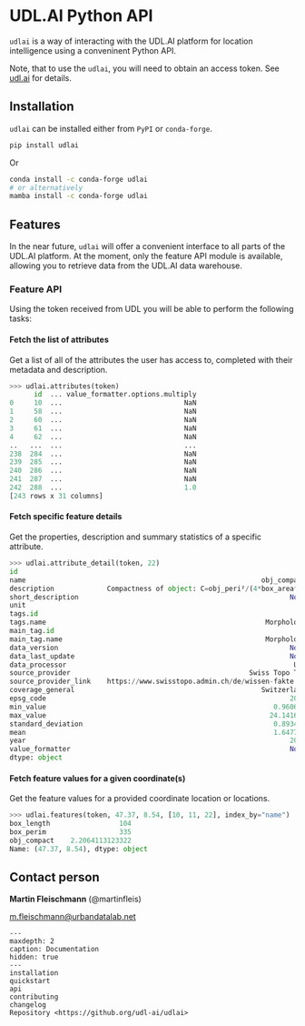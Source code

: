 # UDL.AI Python API

`udlai` is a way of interacting with the UDL.AI platform for location intelligence using a conveninent Python API.

Note, that to use the `udlai`, you will need to obtain an access token. See [udl.ai](https://udl.ai) for details.

## Installation

`udlai` can be installed either from `PyPI` or `conda-forge`.

```sh
pip install udlai
```

Or

```sh
conda install -c conda-forge udlai
# or alternatively
mamba install -c conda-forge udlai
```

## Features

In the near future, `udlai` will offer a convenient interface to all parts of the UDL.AI platform. At the moment, only the feature API module is available, allowing you to retrieve data from the UDL.AI data warehouse.

### Feature API

Using the token received from UDL you will be able to perform the following tasks:

#### Fetch the list of attributes

Get a list of all of the attributes the user has access to, completed with their metadata and description.

```py
>>> udlai.attributes(token)
      id  ... value_formatter.options.multiply
0     10  ...                              NaN
1     58  ...                              NaN
2     60  ...                              NaN
3     61  ...                              NaN
4     62  ...                              NaN
..   ...  ...                              ...
238  284  ...                              NaN
239  285  ...                              NaN
240  286  ...                              NaN
241  287  ...                              NaN
242  288  ...                              1.0
[243 rows x 31 columns]
```

#### Fetch specific feature details

Get the properties, description and summary statistics of a specific attribute.

```py
>>> udlai.attribute_detail(token, 22)
id                                                                     22
name                                                          obj_compact
description             Compactness of object: C=obj_peri²/(4*box_area*π)
short_description                                                    None
unit                                                                    -
tags.id                                                                 4
tags.name                                                      Morphology
main_tag.id                                                             4
main_tag.name                                                  Morphology
data_version                                                         None
data_last_update                                                     None
data_processor                                                        UDL
source_provider                                            Swiss Topo TLM
source_provider_link    https://www.swisstopo.admin.ch/de/wissen-fakte...
coverage_general                                              Switzerland
epsg_code                                                            2056
min_value                                                        0.960614
max_value                                                       24.141694
standard_deviation                                               0.893447
mean                                                             1.647733
year                                                                 2013
value_formatter                                                      None
dtype: object
```

#### Fetch feature values for a given coordinate(s)

Get the feature values for a provided coordinate location or locations.

```py
>>> udlai.features(token, 47.37, 8.54, [10, 11, 22], index_by="name")
box_length                 104
box_perim                  335
obj_compact    2.2064113123322
Name: (47.37, 8.54), dtype: object
```

## Contact person

**Martin Fleischmann** (@martinfleis)

m.fleischmann@urbandatalab.net

```{toctree}
---
maxdepth: 2
caption: Documentation
hidden: true
---
installation
quickstart
api
contributing
changelog
Repository <https://github.org/udl-ai/udlai>
```
